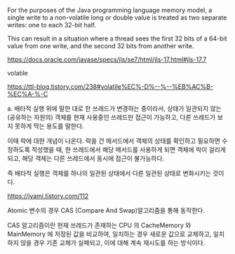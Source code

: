 
For the purposes of the Java programming language memory model, a single write to a non-volatile long or double value is treated as two separate writes: one to each 32-bit half. 

This can result in a situation where a thread sees the first 32 bits of a 64-bit value from one write, and the second 32 bits from another write.

https://docs.oracle.com/javase/specs/jls/se7/html/jls-17.html#jls-17.7



volatile

https://ttl-blog.tistory.com/238#volatile%EC%-D%--%--%EB%AC%B-%EC%A-%-C


a. 배타적 실행
위에 말한 대로 한 쓰레드가 변경하는 중이라서, 상태가 일관되지 않는 (공유하는 자원의) 객체를 현재 사용중인 쓰레드만 접근이 가능하고, 다른 쓰레드가 보지 못하게 막는 용도를 말한다.

이때 락에 대한 개념이 나온다. 락을 건 메서드에서 객체의 상태를 확인하고 필요하면 수정하도록 작성했을 때, 한 쓰레드에서 해당 메서드를 사용하게 되면 객체에 락이 걸리게 되고, 해당 객체는 다른 쓰레드에서 동시에 접근이 불가능하다.

즉 배타적 실행은 객체를 하나의 일관된 상태에서 다른 일관된 상태로 변화시키는 것이다.

https://jyami.tistory.com/112


Atomic 변수의 경우 CAS (Compare And Swap)알고리즘을 통해 동작한다.

CAS 알고리즘이란 현재 쓰레드가 존재하는 CPU 의 CacheMemory 와 MainMemory 에 저장된 값을 비교하여, 일치하는 경우 새로운 값으로 교체하고, 일치하지 않을 경우 기존 교체가 실패되고, 이에 대해 계속 재시도를 하는 방식이다.

